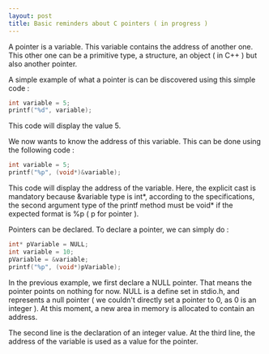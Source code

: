 ```yaml
---
layout: post
title: Basic reminders about C pointers ( in progress )
---
```


A pointer is a variable. This variable contains the address of another one. This other one can be a primitive type, a structure, an object ( in C++ ) but also another pointer.

A simple example of what a pointer is can be discovered using this simple code :

```c
int variable = 5;
printf("%d", variable);
```

This code will display the value 5.

We now wants to know the address of this variable. This can be done using the following code :

```c
int variable = 5;
printf("%p", (void*)&variable);
```

This code will display the address of the variable. Here, the explicit cast is mandatory because &variable type is int\*, according to the specifications, the second argument type of the printf method must be void\* if the expected format is %p ( p for pointer ).

Pointers can be declared. To declare a pointer, we can simply do :

```c
int* pVariable = NULL;
int variable = 10;
pVariable = &variable;
printf("%p", (void*)pVariable);
```

In the previous example, we first declare a NULL pointer. That means the pointer points on nothing for now. NULL is a define set in stdio.h, and represents a null pointer ( we couldn't directly set a pointer to 0, as 0 is an integer ). At this moment, a new area in memory is allocated to contain an address.

The second line is the declaration of an integer value. At the third line, the address of the variable is used as a value for the pointer.
